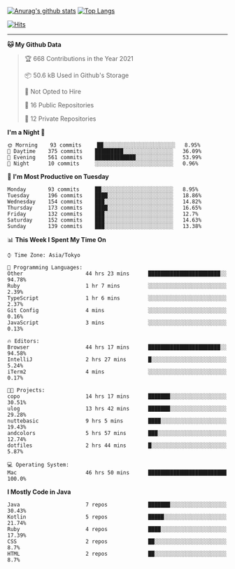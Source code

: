 [![Anurag's github stats](https://github-readme-stats.vercel.app/api?username=ktnkk&count_private=true&show_icons=true&theme=dark&include_all_commits=true)](https://github.com/anuraghazra/github-readme-stats)
[![Top Langs](https://github-readme-stats.vercel.app/api/top-langs/?username=ktnkk&layout=compact&theme=dark&hide=html,css,scss&langs_count=8)](https://github.com/anuraghazra/github-readme-stats)

[![Hits](https://hits.seeyoufarm.com/api/count/incr/badge.svg?url=https%3A%2F%2Fgithub.com%2Fktnkk%2Fhit-counter&count_bg=%23070707&title_bg=%23070707&icon=&icon_color=%23E7E7E7&title=visitor&edge_flat=true)](https://hits.seeyoufarm.com)

***

<!--START_SECTION:waka-->
**🐱 My Github Data** 

> 🏆 668 Contributions in the Year 2021
 > 
> 📦 50.6 kB Used in Github's Storage 
 > 
> 🚫 Not Opted to Hire
 > 
> 📜 16 Public Repositories 
 > 
> 🔑 12 Private Repositories  
 > 
**I'm a Night 🦉** 

```text
🌞 Morning    93 commits     ██░░░░░░░░░░░░░░░░░░░░░░░   8.95% 
🌆 Daytime    375 commits    █████████░░░░░░░░░░░░░░░░   36.09% 
🌃 Evening    561 commits    █████████████░░░░░░░░░░░░   53.99% 
🌙 Night      10 commits     ░░░░░░░░░░░░░░░░░░░░░░░░░   0.96%

```
📅 **I'm Most Productive on Tuesday** 

```text
Monday       93 commits     ██░░░░░░░░░░░░░░░░░░░░░░░   8.95% 
Tuesday      196 commits    ████░░░░░░░░░░░░░░░░░░░░░   18.86% 
Wednesday    154 commits    ███░░░░░░░░░░░░░░░░░░░░░░   14.82% 
Thursday     173 commits    ████░░░░░░░░░░░░░░░░░░░░░   16.65% 
Friday       132 commits    ███░░░░░░░░░░░░░░░░░░░░░░   12.7% 
Saturday     152 commits    ███░░░░░░░░░░░░░░░░░░░░░░   14.63% 
Sunday       139 commits    ███░░░░░░░░░░░░░░░░░░░░░░   13.38%

```


📊 **This Week I Spent My Time On** 

```text
⌚︎ Time Zone: Asia/Tokyo

💬 Programming Languages: 
Other                    44 hrs 23 mins      ███████████████████████░░   94.78% 
Ruby                     1 hr 7 mins         ░░░░░░░░░░░░░░░░░░░░░░░░░   2.39% 
TypeScript               1 hr 6 mins         ░░░░░░░░░░░░░░░░░░░░░░░░░   2.37% 
Git Config               4 mins              ░░░░░░░░░░░░░░░░░░░░░░░░░   0.16% 
JavaScript               3 mins              ░░░░░░░░░░░░░░░░░░░░░░░░░   0.13%

🔥 Editors: 
Browser                  44 hrs 17 mins      ███████████████████████░░   94.58% 
IntelliJ                 2 hrs 27 mins       █░░░░░░░░░░░░░░░░░░░░░░░░   5.24% 
iTerm2                   4 mins              ░░░░░░░░░░░░░░░░░░░░░░░░░   0.17%

🐱‍💻 Projects: 
copo                     14 hrs 17 mins      ███████░░░░░░░░░░░░░░░░░░   30.51% 
ulog                     13 hrs 42 mins      ███████░░░░░░░░░░░░░░░░░░   29.28% 
nuttebasic               9 hrs 5 mins        ████░░░░░░░░░░░░░░░░░░░░░   19.43% 
andcolors                5 hrs 57 mins       ███░░░░░░░░░░░░░░░░░░░░░░   12.74% 
dotfiles                 2 hrs 44 mins       █░░░░░░░░░░░░░░░░░░░░░░░░   5.87%

💻 Operating System: 
Mac                      46 hrs 50 mins      █████████████████████████   100.0%

```

**I Mostly Code in Java** 

```text
Java                     7 repos             ███████░░░░░░░░░░░░░░░░░░   30.43% 
Kotlin                   5 repos             █████░░░░░░░░░░░░░░░░░░░░   21.74% 
Ruby                     4 repos             ████░░░░░░░░░░░░░░░░░░░░░   17.39% 
CSS                      2 repos             ██░░░░░░░░░░░░░░░░░░░░░░░   8.7% 
HTML                     2 repos             ██░░░░░░░░░░░░░░░░░░░░░░░   8.7%

```



<!--END_SECTION:waka-->
